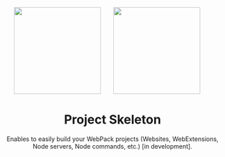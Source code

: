 <div align="center">
  <img width="200" height="200"
    src="https://worldvectorlogo.com/logos/html5.svg">
  <a href="https://github.com/webpack/webpack">
    <img width="200" height="200" vspace="" hspace="25"
      src="https://worldvectorlogo.com/logos/webpack.svg">
  </a>
  <h1>Project Skeleton</h1>
  <p>Enables to easily build your WebPack projects (Websites, WebExtensions, Node servers, Node commands, etc.) [in development].<p>
</div>
